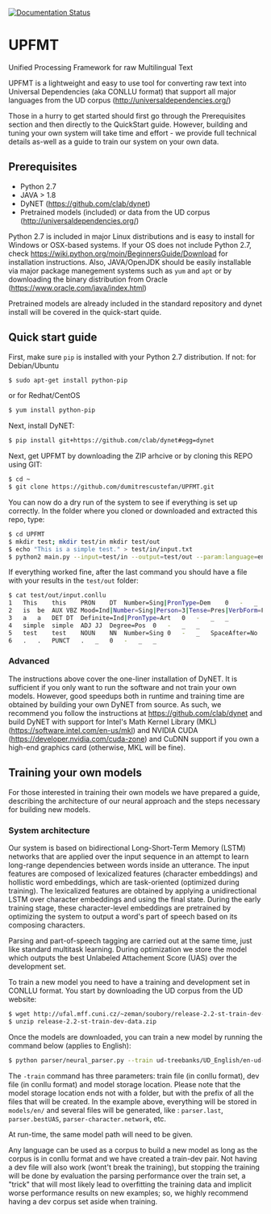 [![Documentation Status](http://readthedocs.org/projects/upfmt/badge/?version=latest)](http://upfmt.readthedocs.io/en/latest/?badge=latest)
  
# UPFMT
Unified Processing Framework for raw Multilingual Text

UPFMT is a lightweight and easy to use tool for converting raw text into Universal Dependencies (aka CONLLU format) that support all major languages from the UD corpus (http://universaldependencies.org/)

Those in a hurry to get started should first go through the Prerequisites section and then directly to the QuickStart guide. However, building and tuning your own system will take time and effort - we provide full technical details as-well as a guide to train our system on your own data.

## Prerequisites
- Python 2.7
- JAVA > 1.8
- DyNET (https://github.com/clab/dynet)
- Pretrained models (included) or data from the UD corpus (http://universaldependencies.org/)

Python 2.7 is included in major Linux distributions and is easy to install for Windows or OSX-based systems. If your OS does not include Python 2.7, check https://wiki.python.org/moin/BeginnersGuide/Download for installation instructions.
Also, JAVA/OpenJDK should be easily installable via major package manegement systems such as ```yum``` and ```apt``` or by downloading the binary distribution from Oracle (https://www.oracle.com/java/index.html)

Pretrained models are already included in the standard repository and dynet install will be covered in the quick-start quide.

## Quick start guide

First, make sure ```pip``` is installed with your Python 2.7 distribution. If not:
for Debian/Ubuntu
```sh
$ sudo apt-get install python-pip
```
or for Redhat/CentOS
```sh
$ yum install python-pip
```
Next, install DyNET:
```sh
$ pip install git+https://github.com/clab/dynet#egg=dynet
```
Next, get UPFMT by downloading the ZIP arhcive or by cloning this REPO using GIT:
```sh
$ cd ~
$ git clone https://github.com/dumitrescustefan/UPFMT.git
```
You can now do a dry run of the system to see if everything is set up correctly. In the folder where you cloned or downloaded and extracted this repo, type:
```sh
$ cd UPFMT
$ mkdir test; mkdir test/in mkdir test/out
$ echo "This is a simple test." > test/in/input.txt
$ python2 main.py --input=test/in --output=test/out --param:language=en
```

If everything worked fine, after the last command you should have a file with your results in the ```test/out``` folder:
```sh
$ cat test/out/input.conllu
1	This	this	PRON	DT	Number=Sing|PronType=Dem	0	-	_	_
2	is	be	AUX	VBZ	Mood=Ind|Number=Sing|Person=3|Tense=Pres|VerbForm=Fin	0	-	_	_
3	a	a	DET	DT	Definite=Ind|PronType=Art	0	-	_	_
4	simple	simple	ADJ	JJ	Degree=Pos	0	-	_	_
5	test	test	NOUN	NN	Number=Sing	0	-	_	SpaceAfter=No
6	.	.	PUNCT	.	_	0	-	_	_
```

### Advanced
The instructions above cover the one-liner installation of DyNET. It is sufficient if you only want to run the software and not train your own models. However, good speedups both in runtime and training time are obtained by building your own DyNET from source. As such, we recommend you follow the instructions at https://github.com/clab/dynet and build DyNET with support for Intel's Math Kernel Library (MKL) (https://software.intel.com/en-us/mkl) and NVIDIA CUDA (https://developer.nvidia.com/cuda-zone) and CuDNN support if you own a high-end graphics card (otherwise, MKL will be fine).

## Training your own models

For those interested in training their own models we have prepared a guide, describing the architecture of our neural approach and the steps necessary for building new models.

### System architecture
Our system is based on bidirectional Long-Short-Term Memory (LSTM) networks that are applied over the input sequence in an attempt to learn long-range dependencies between words inside an utterance. The input features are composed of lexicalized features (character embeddings) and hollistic word embeddings, which are task-oriented (optimized during training). The lexicalized features are obtained by applying a unidirectional LSTM over character embeddings and using the final state. During the early training stage, these character-level embeddings are pretrained by optimizing the system to output a word's part of speech based on its composing characters.

Parsing and part-of-speech tagging are carried out at the same time, just like standard multitask learning. During optimization we store the model which outputs the best Unlabeled Attachement Score (UAS) over the development set.

To train a new model you need to have a training and development set in CONLLU format. You start by downloading the UD corpus from the UD website:
```sh
$ wget http://ufal.mff.cuni.cz/~zeman/soubory/release-2.2-st-train-dev-data.zip
$ unzip release-2.2-st-train-dev-data.zip
```
Once the models are downloaded, you can train a new model by running the command below (applies to English):
```sh
$ python parser/neural_parser.py --train ud-treebanks/UD_English/en-ud-train.conllu ud-treebanks/UD_English/en-ud-train.conllu models/en/parser 
```
The ``-train`` command has three parameters: train file (in conllu format), dev file (in conllu format) and model storage location. Please note that the model storage location ends not with a folder, but with the prefix of all the files that will be created. In the example above, everything will be stored in `models/en/` and several files will be generated, like : ``parser.last``, ``parser.bestUAS``,  ``parser-character.network``, etc. 

At run-time, the same model path will need to be given.

Any language can be used as a corpus to build a new model as long as the corpus is in conllu format and we have created a train-dev pair. Not having a dev file will also work (wont't break the training), but stopping the training will be done by evaluation the parsing performance over the train set, a "trick" that will most likely lead to overfitting the training data and implicit worse performance results on new examples; so, we highly recommend having a dev corpus set aside when training.
